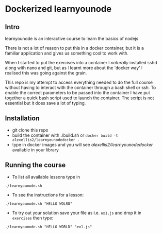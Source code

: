 # Dockerized learnyounode

## Intro

learnyounode is an interactive course to learn the basics of nodejs

There is not a lot of reason to put this in a docker container, but it is a 
familiar application and gives us something cool to work with.

When I started to put the exercises into a container I _naturally_ installed sshd 
along with nano and git, but as I learnt more about the 'docker way' I realised this was going against the grain.

This repo is my attempt to access everything needed to do the full course without 
having to interact with the container through a bash shell or ssh. To enable the correct parameters to be passed
into the container I have put together a quick bash script used to launch the container. The script is not essential
but it does save a lot of typing.

## Installation

* git clone this repo
* build the container with ./build.sh or `docker build -t alexellis2/learnyounodedocker .`
* type in docker images and you will see *alexellis2/learnyounodedocker* available in your 
library

## Running the course

* To list all available lessons type in 

`./learnyounode.sh`

* To see the instructions for a lesson: 

`./learnyounode.sh "HELLO WOLRD"`

* To try out your solution save your file as i.e. `ex1.js` and drop it in 
`exercises` then type: 

`./learnyounode.sh "HELLO WORLD" "ex1.js"`
